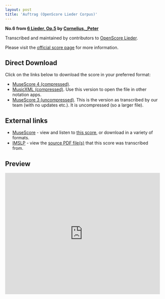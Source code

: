 ```yaml
---
layout: post
title: 'Auftrag (OpenScore Lieder Corpus)'
---
```


__No.6 from [6 Lieder, Op.5](https://fourscoreandmore.org/openscore/lieder/Cornelius%2C_Peter/6_Lieder%2C_Op.5/) by [Cornelius,_Peter](https://fourscoreandmore.org/openscore/lieder/Cornelius%2C_Peter)__

Transcribed and maintained by contributors to [OpenScore Lieder].

Please visit the [official score page] for more information.

[official score page]: https://musescore.com/openscore-lieder-corpus/scores/5051359
[OpenScore Lieder]: https://musescore.com/openscore-lieder-corpus

## Direct Download

Click on the links below to download the score in your preferred format:
- [MuseScore 4 (compressed)](https://fourscoreandmore.org/openscore/lieder/Cornelius%2C_Peter/6_Lieder%2C_Op.5/6_Auftrag.mscz).
- [MusicXML (compressed)](https://fourscoreandmore.org/openscore/lieder/Cornelius%2C_Peter/6_Lieder%2C_Op.5/6_Auftrag.mxl). Use this version to open the file in other notation apps.
- [MuseScore 3 (uncompressed)](https://raw.githubusercontent.com/OpenScore/Lieder/refs/heads/main/scores/Cornelius%2C_Peter/6_Lieder%2C_Op.5/6_Auftrag/lc5051359.mscx). This is the version as transcribed by our team (with no updates etc.). It is uncompressed (so a larger file).

## External links

- [MuseScore] - view and listen to [this score][MuseScore], or download in a variety of formats.
- [IMSLP] - view the [source PDF file(s)][IMSLP] that this score was transcribed from.

[MuseScore]: https://musescore.com/score/5051359
[IMSLP]: https://imslp.org/wiki/Special:ReverseLookup/24063

## Preview

<iframe width="100%" height="394" src="https://musescore.com/openscore-lieder-corpus/scores/5051359/embed" frameborder="0" allowfullscreen allow="autoplay; fullscreen"></iframe>
